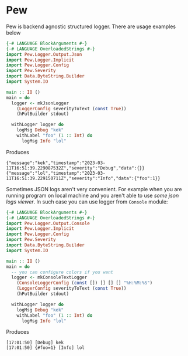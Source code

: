 # Pew

Pew is backend agnostic structured logger. There are usage examples below

```haskell
{-# LANGUAGE BlockArguments #-}
{-# LANGUAGE OverloadedStrings #-}
import Pew.Logger.Output.Json
import Pew.Logger.Implicit
import Pew.Logger.Config 
import Pew.Severity
import Data.ByteString.Builder
import System.IO

main :: IO ()
main = do
  logger <- mkJsonLogger 
    (LoggerConfig severityToText (const True)) 
    (hPutBuilder stdout)

  withLogger logger do
    logMsg Debug "kek"
    withLabel "foo" (1 :: Int) do 
      logMsg Info "lol"

```
Produces
```
{"message":"kek","timestamp":"2023-03-11T16:51:39.229087532Z","severity":"Debug","data":{}}
{"message":"lol","timestamp":"2023-03-11T16:51:39.229150711Z","severity":"Info","data":{"foo":1}}
```
Sometimes JSON logs aren't very convenient. For example when you are running program on local machine and you aren't able to use _some json logs viewer_. In such case you can use logger from `Console` module:
```haskell
{-# LANGUAGE BlockArguments #-}
{-# LANGUAGE OverloadedStrings #-}
import Pew.Logger.Output.Console
import Pew.Logger.Implicit
import Pew.Logger.Config 
import Pew.Severity
import Data.ByteString.Builder
import System.IO

main :: IO ()
main = do
  -- you can configure colors if you want 
  logger <- mkConsoleTextLogger 
    (ConsoleLoggerConfig (const []) [] [] [] "%H:%M:%S") 
    (LoggerConfig severityToText (const True)) 
    (hPutBuilder stdout)

  withLogger logger do
    logMsg Debug "kek"
    withLabel "foo" (1 :: Int) do 
      logMsg Info "lol"
```
Produces
```
[17:01:50] [Debug] kek
[17:01:50] {#foo=1} [Info] lol
```
